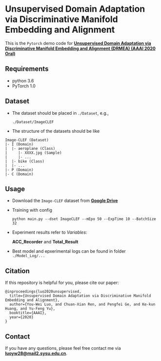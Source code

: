 # Unsupervised Domain Adaptation via Discriminative Manifold Embedding and Alignment

This is the `Pytorch` demo code for **[Unsupervised Domain Adaptation via Discriminative Manifold Embedding and Alignment (DRMEA) (AAAI 2020 Oral)](https://arxiv.org/abs/2002.08675)** 

## Requirements
- python 3.6
- PyTorch 1.0

## Dataset
- The dataset should be placed in `./Dataset`, e.g.,

  `./Dataset/ImageCLEF`

- The structure of the datasets should be like
```
Image-CLEF (Dataset)
|- I (Domain)
|  |- aeroplane (Class)
|     |- XXXX.jpg (Sample) 
|     |- ...
|  |- bike (Class)
|  |- ...
|- P (Domain)
|- C (Domain)
```

## Usage
- Download the `Image-CLEF` dataset from **[Google Drive](https://drive.google.com/file/d/1_-XuTxmmGH3ayDIgPBzdaq8EpeLH2gvp/view?usp=sharing)**

- Training with config

  `python main.py --dset ImageCLEF --mEpo 50 --ExpTime 10 --BatchSize 32`
  
- Experiment results refer to *Variables*: 

  **ACC_Recorder** and **Total_Result**

- Best model and epxerimental logs can be found in folder `./Model_Log/...`

## Citation
If this repository is helpful for you, please cite our paper:
```
@inproceedings{luo2020unsupervised,
  title={Unsupervised Domain Adaptation via Discriminative Manifold Embedding and Alignment},
  author={You-Wei Luo, and Chuan-Xian Ren, and Pengfei Ge, and Ke-kun Huang, and Yu-Feng Yu},
  booktitle={AAAI},
  year={2020}
}
```

## Contact
If you have any questions, please feel free contact me via **luoyw28@mail2.sysu.edu.cn**.
